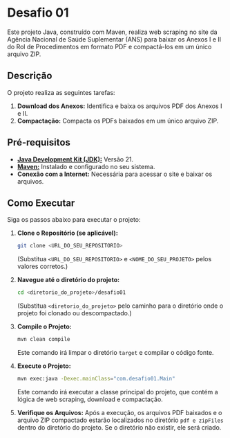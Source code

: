 # Desafio 01

Este projeto Java, construído com Maven, realiza web scraping no site da Agência Nacional de Saúde Suplementar (ANS) para baixar os Anexos I e II do Rol de Procedimentos em formato PDF e compactá-los em um único arquivo ZIP.

## Descrição

O projeto realiza as seguintes tarefas:

1.  **Download dos Anexos:** Identifica e baixa os arquivos PDF dos Anexos I e II.
2.  **Compactação:** Compacta os PDFs baixados em um único arquivo ZIP.

## Pré-requisitos

- [**Java Development Kit (JDK):**](https://www.oracle.com/br/java/technologies/downloads/#java21) Versão 21.
- [**Maven:**](https://maven.apache.org/) Instalado e configurado no seu sistema.
- **Conexão com a Internet:** Necessária para acessar o site e baixar os arquivos.

## Como Executar

Siga os passos abaixo para executar o projeto:

1.  **Clone o Repositório (se aplicável):**

    ```bash
    git clone <URL_DO_SEU_REPOSITORIO>
    ```

    (Substitua `<URL_DO_SEU_REPOSITORIO>` e `<NOME_DO_SEU_PROJETO>` pelos valores corretos.)

2.  **Navegue até o diretório do projeto:**

    ```bash
    cd <diretorio_do_projeto>/desafio01
    ```

    (Substitua `<diretorio_do_projeto>` pelo caminho para o diretório onde o projeto foi clonado ou descompactado.)

3.  **Compile o Projeto:**

    ```bash
    mvn clean compile
    ```

    Este comando irá limpar o diretório `target` e compilar o código fonte.

4.  **Execute o Projeto:**

    ```bash
    mvn exec:java -Dexec.mainClass="com.desafio01.Main"
    ```

    Este comando irá executar a classe principal do projeto, que contém a lógica de web scraping, download e compactação.

5.  **Verifique os Arquivos:**
    Após a execução, os arquivos PDF baixados e o arquivo ZIP compactado estarão localizados no diretório `pdf e zipFiles` dentro do diretório do projeto. Se o diretório não existir, ele será criado.
